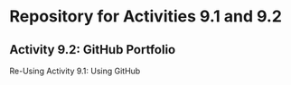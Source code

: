 # Repository for Activities 9.1 and 9.2
## Activity 9.2: GitHub Portfolio

Re-Using Activity 9.1: Using GitHub
